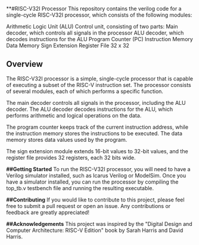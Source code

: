 **#RISC-V32I Processor
This repository contains the verilog code for a single-cycle RISC-V32I processor, which consists of the following modules:

Arithmetic Logic Unit (ALU)
Control unit, consisting of two parts:
Main decoder, which controls all signals in the processor
ALU decoder, which decodes instructions for the ALU
Program Counter (PC)
Instruction Memory
Data Memory
Sign Extension
Register File 32 x 32

<h2><b>Overview</b></h2>

The RISC-V32I processor is a simple, single-cycle processor that is capable of executing a subset of the RISC-V instruction set. The processor consists of several modules, each of which performs a specific function.

The main decoder controls all signals in the processor, including the ALU decoder. The ALU decoder decodes instructions for the ALU, which performs arithmetic and logical operations on the data.

The program counter keeps track of the current instruction address, while the instruction memory stores the instructions to be executed. The data memory stores data values used by the program.

The sign extension module extends 16-bit values to 32-bit values, and the register file provides 32 registers, each 32 bits wide.

**##Getting Started**
To run the RISC-V32I processor, you will need to have a Verilog simulator installed, such as Icarus Verilog or ModelSim. Once you have a simulator installed, you can run the processor by compiling the top_tb.v testbench file and running the resulting executable.

**##Contributing**
If you would like to contribute to this project, please feel free to submit a pull request or open an issue. Any contributions or feedback are greatly appreciated!

**##Acknowledgements**
This project was inspired by the "Digital Design and Computer Architecture: RISC-V Edition" book by Sarah Harris and David Harris.





